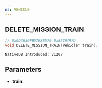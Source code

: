 ```yaml
---
ns: VEHICLE
---
```

## DELETE_MISSION_TRAIN

```c
// 0x0D3630FB07E8B570 0x86C9497D
void DELETE_MISSION_TRAIN(Vehicle* train);
```

```
NativeDB Introduced: v1207
```

## Parameters
* **train**:
